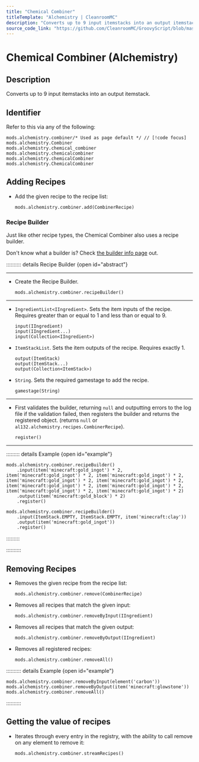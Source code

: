 ```yaml
---
title: "Chemical Combiner"
titleTemplate: "Alchemistry | CleanroomMC"
description: "Converts up to 9 input itemstacks into an output itemstack."
source_code_link: "https://github.com/CleanroomMC/GroovyScript/blob/master/src/main/java/com/cleanroommc/groovyscript/compat/mods/alchemistry/Combiner.java"
---
```


# Chemical Combiner (Alchemistry)

## Description

Converts up to 9 input itemstacks into an output itemstack.

## Identifier

Refer to this via any of the following:

```groovy:no-line-numbers {1}
mods.alchemistry.combiner/* Used as page default */ // [!code focus]
mods.alchemistry.Combiner
mods.alchemistry.chemical_combiner
mods.alchemistry.chemicalcombiner
mods.alchemistry.chemicalCombiner
mods.alchemistry.ChemicalCombiner
```


## Adding Recipes

- Add the given recipe to the recipe list:

    ```groovy:no-line-numbers
    mods.alchemistry.combiner.add(CombinerRecipe)
    ```


### Recipe Builder

Just like other recipe types, the Chemical Combiner also uses a recipe builder.

Don't know what a builder is? Check [the builder info page](../../getting_started/builder.md) out.

:::::::::: details Recipe Builder {open id="abstract"}

---

- Create the Recipe Builder.

    ```groovy:no-line-numbers
    mods.alchemistry.combiner.recipeBuilder()
    ```

---

- `IngredientList<IIngredient>`. Sets the item inputs of the recipe. Requires greater than or equal to 1 and less than or equal to 9.

    ```groovy:no-line-numbers
    input(IIngredient)
    input(IIngredient...)
    input(Collection<IIngredient>)
    ```

- `ItemStackList`. Sets the item outputs of the recipe. Requires exactly 1.

    ```groovy:no-line-numbers
    output(ItemStack)
    output(ItemStack...)
    output(Collection<ItemStack>)
    ```

- `String`. Sets the required gamestage to add the recipe.

    ```groovy:no-line-numbers
    gamestage(String)
    ```

---

- First validates the builder, returning `null` and outputting errors to the log file if the validation failed, then registers the builder and returns the registered object. (returns `null` or `al132.alchemistry.recipes.CombinerRecipe`).

    ```groovy:no-line-numbers
    register()
    ```

---

::::::::: details Example {open id="example"}
```groovy:no-line-numbers
mods.alchemistry.combiner.recipeBuilder()
    .input(item('minecraft:gold_ingot') * 2, item('minecraft:gold_ingot') * 2, item('minecraft:gold_ingot') * 2, item('minecraft:gold_ingot') * 2, item('minecraft:gold_ingot') * 2, item('minecraft:gold_ingot') * 2, item('minecraft:gold_ingot') * 2, item('minecraft:gold_ingot') * 2, item('minecraft:gold_ingot') * 2)
    .output(item('minecraft:gold_block') * 2)
    .register()

mods.alchemistry.combiner.recipeBuilder()
    .input(ItemStack.EMPTY, ItemStack.EMPTY, item('minecraft:clay'))
    .output(item('minecraft:gold_ingot'))
    .register()
```

:::::::::

::::::::::

## Removing Recipes

- Removes the given recipe from the recipe list:

    ```groovy:no-line-numbers
    mods.alchemistry.combiner.remove(CombinerRecipe)
    ```

- Removes all recipes that match the given input:

    ```groovy:no-line-numbers
    mods.alchemistry.combiner.removeByInput(IIngredient)
    ```

- Removes all recipes that match the given output:

    ```groovy:no-line-numbers
    mods.alchemistry.combiner.removeByOutput(IIngredient)
    ```

- Removes all registered recipes:

    ```groovy:no-line-numbers
    mods.alchemistry.combiner.removeAll()
    ```

:::::::::: details Example {open id="example"}
```groovy:no-line-numbers
mods.alchemistry.combiner.removeByInput(element('carbon'))
mods.alchemistry.combiner.removeByOutput(item('minecraft:glowstone'))
mods.alchemistry.combiner.removeAll()
```

::::::::::

## Getting the value of recipes

- Iterates through every entry in the registry, with the ability to call remove on any element to remove it:

    ```groovy:no-line-numbers
    mods.alchemistry.combiner.streamRecipes()
    ```
